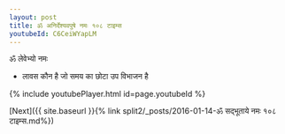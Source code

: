 ```yaml
---
layout: post
title: ॐ अनिर्देश्यवपुषे नमः १०८ टाइम्स
youtubeId: C6CeiWYapLM
---
```

 
 
 ॐ लेवेभ्यो नमः  
 
 -  लावस कौन है जो समय का छोटा उप विभाजन है 
 
  
 
  
 
 
 
 
 
 


{% include youtubePlayer.html id=page.youtubeId %}
 
[Next]({{ site.baseurl }}{% link  split2/_posts/2016-01-14-ॐ सद्भूताये नमः १०८ टाइम्स.md%})
 
